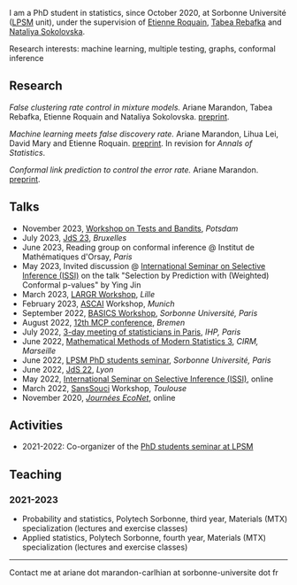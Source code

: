 I am a PhD student in statistics, since October 2020, at Sorbonne Université ([LPSM](https://www.lpsm.paris/index) unit), under the supervision of [Etienne Roquain](https://etienneroquain-81.webself.net/), [Tabea Rebafka](https://www.lpsm.paris/pageperso/rebafka/) and [Nataliya Sokolovska](https://sites.google.com/view/nsokolovska/home). 

Research interests: machine learning, multiple testing, graphs, conformal inference 

## Research
*False clustering rate control in mixture models.* Ariane Marandon, Tabea Rebafka, Etienne Roquain and Nataliya Sokolovska. [preprint](https://arxiv.org/abs/2203.02597).

*Machine learning meets false discovery rate.* Ariane Marandon, Lihua Lei, David Mary and Etienne Roquain. [preprint](https://arxiv.org/abs/2208.06685). In revision for *Annals of Statistics*. 

*Conformal link prediction to control the error rate.* Ariane Marandon. [preprint](https://arxiv.org/abs/2306.14693).

## Talks
- November 2023, [Workshop on Tests and Bandits](https://www.cvernade.com/workshop-tests-and-bandits-in-potsdam-2023), *Potsdam*
- July 2023, [JdS 23](https://jds2023.sciencesconf.org/), *Bruxelles* 
- June 2023, Reading group on conformal inference @ Institut de Mathématiques d'Orsay, *Paris* 
- May 2023, Invited discussion @  [International Seminar on Selective Inference (ISSI)](https://www.selectiveinferenceseminar.com/) on the talk "Selection by Prediction with (Weighted) Conformal p-values" by Ying Jin 
- March 2023, [LARGR Workshop](https://statlearngraph23.sciencesconf.org/), *Lille* 
- February 2023, [ASCAI](https://sites.google.com/view/prci-ascai/accueil) Workshop, *Munich*
- September 2022, [BASICS Workshop](https://sites.google.com/view/basics-workshop/about), *Sorbonne Université, Paris*
- August 2022, [12th MCP conference](https://www.mcp-conference.org/), *Bremen*
- July 2022, [3-day meeting of statisticians in Paris](https://sandal.uni.lu/international-statistics-days/), *IHP, Paris*
- June 2022, [Mathematical Methods of Modern Statistics 3](https://conferences.cirm-math.fr/2554.html), *CIRM, Marseille*
- June 2022, [LPSM PhD students seminar](https://www.lpsm.paris/seminaires/gtt/index), *Sorbonne Université, Paris*
- June 2022, [JdS 22](https://jds22.sciencesconf.org/), *Lyon*
- May 2022, [International Seminar on Selective Inference (ISSI)](https://www.selectiveinferenceseminar.com/), online
- March 2022, [SansSouci](https://www.math.univ-toulouse.fr/~pneuvial/sanssouci.html) Workshop, *Toulouse*
- November 2020, [*Journées EcoNet*](https://cmatias.perso.math.cnrs.fr/ANR_EcoNet.html), online

## Activities
- 2021-2022: Co-organizer of the [PhD students seminar at LPSM](https://www.lpsm.paris/seminaires/gtt/index)

## Teaching

### 2021-2023
- Probability and statistics, Polytech Sorbonne, third year, Materials (MTX) specialization (lectures and exercise classes)
- Applied statistics, Polytech Sorbonne, fourth year, Materials (MTX) specialization (lectures and exercise classes)

---
Contact me at ariane dot marandon-carlhian at sorbonne-universite dot fr
